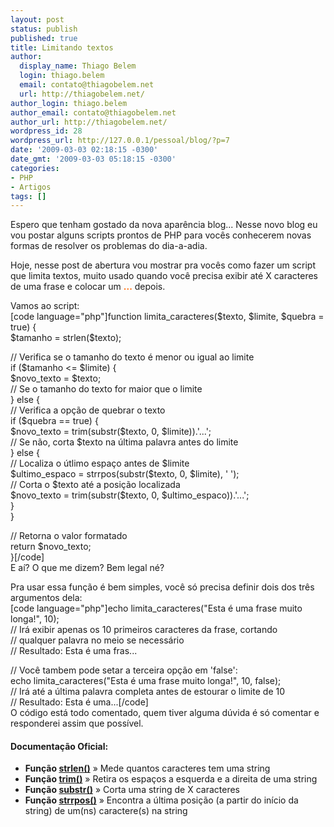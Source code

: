 ```yaml
---
layout: post
status: publish
published: true
title: Limitando textos
author:
  display_name: Thiago Belem
  login: thiago.belem
  email: contato@thiagobelem.net
  url: http://thiagobelem.net/
author_login: thiago.belem
author_email: contato@thiagobelem.net
author_url: http://thiagobelem.net/
wordpress_id: 28
wordpress_url: http://127.0.0.1/pessoal/blog/?p=7
date: '2009-03-03 02:18:15 -0300'
date_gmt: '2009-03-03 05:18:15 -0300'
categories:
- PHP
- Artigos
tags: []
---
```

<p>Espero que tenham gostado da nova aparência blog... Nesse novo blog eu vou postar alguns scripts prontos de PHP para vocês conhecerem novas formas de resolver os problemas do dia-a-adia.</p>
<p>Hoje, nesse post de abertura vou mostrar pra vocês como fazer um script que limita textos, muito usado quando você precisa exibir até X caracteres de uma frase e colocar um <span style="color: #ff6600;"><strong>...</strong></span> depois.</p>
<p>Vamos ao script:<br />
[code language="php"]function limita_caracteres($texto, $limite, $quebra = true) {<br />
    $tamanho = strlen($texto);</p>
<p>    // Verifica se o tamanho do texto é menor ou igual ao limite<br />
    if ($tamanho &lt;= $limite) {<br />
        $novo_texto = $texto;<br />
    // Se o tamanho do texto for maior que o limite<br />
    } else {<br />
        // Verifica a opção de quebrar o texto<br />
        if ($quebra == true) {<br />
            $novo_texto = trim(substr($texto, 0, $limite)).'...';<br />
        // Se não, corta $texto na última palavra antes do limite<br />
        } else {<br />
            // Localiza o útlimo espaço antes de $limite<br />
            $ultimo_espaco = strrpos(substr($texto, 0, $limite), ' ');<br />
            // Corta o $texto até a posição localizada<br />
            $novo_texto = trim(substr($texto, 0, $ultimo_espaco)).'...';<br />
        }<br />
    }</p>
<p>    // Retorna o valor formatado<br />
    return $novo_texto;<br />
}[/code]<br />
E aí? O que me dizem? Bem legal né?</p>
<p>Pra usar essa função é bem simples, você só precisa definir dois dos três argumentos dela:<br />
[code language="php"]echo limita_caracteres(&quot;Esta é uma frase muito longa!&quot;, 10);<br />
// Irá exibir apenas os 10 primeiros caracteres da frase, cortando<br />
//    qualquer palavra no meio se necessário<br />
// Resultado: Esta é uma fras...</p>
<p>// Você tambem pode setar a terceira opção em 'false':<br />
echo limita_caracteres(&quot;Esta é uma frase muito longa!&quot;, 10, false);<br />
// Irá até a última palavra completa antes de estourar o limite de 10<br />
// Resultado: Esta é uma...[/code]<br />
O código está todo comentado, quem tiver alguma dúvida é só comentar e responderei assim que possível.</p>
<h4>Documentação Oficial:</h4>
<ul>
<li><strong>Função <a href="http://us2.php.net/strlen" target="_blank">strlen()</a></strong> » Mede quantos caracteres tem uma string</li>
<li><strong>Função <a href="http://us2.php.net/trim" target="_blank">trim()</a></strong> » Retira os espaços a esquerda e a direita de uma string</li>
<li><strong>Função <a href="http://us.php.net/substr" target="_blank">substr()</a></strong> » Corta uma string de X caracteres</li>
<li><strong>Função <a href="http://us.php.net/strrpos" target="_blank">strrpos()</a></strong> » Encontra a última posição (a partir do início da string) de um(ns) caractere(s) na string</li>
</ul>
